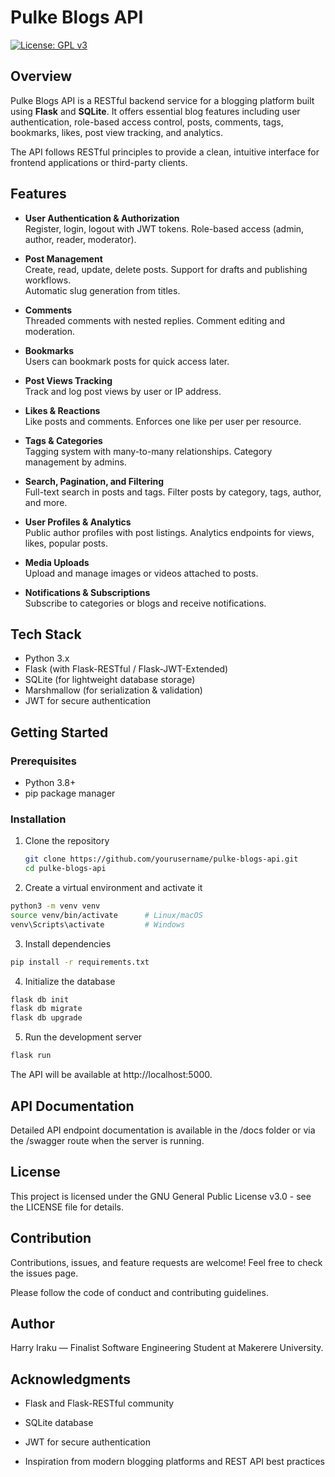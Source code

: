 # Pulke Blogs API

[![License: GPL v3](https://img.shields.io/badge/License-GPLv3-blue.svg)](https://www.gnu.org/licenses/gpl-3.0)

## Overview

Pulke Blogs API is a RESTful backend service for a blogging platform built using **Flask** and **SQLite**. It offers essential blog features including user authentication, role-based access control, posts, comments, tags, bookmarks, likes, post view tracking, and analytics.

The API follows RESTful principles to provide a clean, intuitive interface for frontend applications or third-party clients.

## Features

- **User Authentication & Authorization**  
  Register, login, logout with JWT tokens. Role-based access (admin, author, reader, moderator).

- **Post Management**  
  Create, read, update, delete posts. Support for drafts and publishing workflows.  
  Automatic slug generation from titles.

- **Comments**  
  Threaded comments with nested replies. Comment editing and moderation.

- **Bookmarks**  
  Users can bookmark posts for quick access later.

- **Post Views Tracking**  
  Track and log post views by user or IP address.

- **Likes & Reactions**  
  Like posts and comments. Enforces one like per user per resource.

- **Tags & Categories**  
  Tagging system with many-to-many relationships. Category management by admins.

- **Search, Pagination, and Filtering**  
  Full-text search in posts and tags. Filter posts by category, tags, author, and more.

- **User Profiles & Analytics**  
  Public author profiles with post listings. Analytics endpoints for views, likes, popular posts.

- **Media Uploads**  
  Upload and manage images or videos attached to posts.

- **Notifications & Subscriptions**  
  Subscribe to categories or blogs and receive notifications.

## Tech Stack

- Python 3.x  
- Flask (with Flask-RESTful / Flask-JWT-Extended)  
- SQLite (for lightweight database storage)  
- Marshmallow (for serialization & validation)  
- JWT for secure authentication

## Getting Started

### Prerequisites

- Python 3.8+  
- pip package manager

### Installation

1. Clone the repository  
   ```bash
   git clone https://github.com/yourusername/pulke-blogs-api.git
   cd pulke-blogs-api
   ```
2. Create a virtual environment and activate it

```bash
python3 -m venv venv
source venv/bin/activate      # Linux/macOS
venv\Scripts\activate         # Windows
```

3. Install dependencies

```bash
pip install -r requirements.txt
```

4. Initialize the database

```bash
flask db init
flask db migrate
flask db upgrade
```

5. Run the development server

```bash
flask run
```
The API will be available at http://localhost:5000.

## API Documentation

Detailed API endpoint documentation is available in the /docs folder or via the /swagger route when the server is running.

## License

This project is licensed under the GNU General Public License v3.0 - see the LICENSE file for details.

## Contribution

Contributions, issues, and feature requests are welcome! Feel free to check the issues page.

Please follow the code of conduct and contributing guidelines.

## Author
Harry Iraku — Finalist Software Engineering Student at Makerere University.

## Acknowledgments

- Flask and Flask-RESTful community

- SQLite database

- JWT for secure authentication

- Inspiration from modern blogging platforms and REST API best practices
